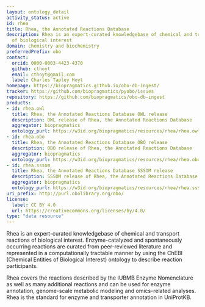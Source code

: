 ```yaml
---
layout: ontology_detail
activity_status: active
id: rhea
title: Rhea, the Annotated Reactions Database
description: Rhea is an expert-curated knowledgebase of chemical and transport reactions
  of biological interest
domain: chemistry and biochemistry
preferredPrefix: obo
contact:
  orcid: 0000-0003-4423-4370
  github: cthoyt
  email: cthoyt@gmail.com
  label: Charles Tapley Hoyt
homepage: https://biopragmatics.github.io/obo-db-ingest/
tracker: https://github.com/biopragmatics/pyobo/issues
repository: https://github.com/biopragmatics/obo-db-ingest
products:
- id: rhea.owl
  title: Rhea, the Annotated Reactions Database OWL release
  description: OWL release of Rhea, the Annotated Reactions Database
  aggregator: biopragmatics
  ontology_purl: https://w3id.org/biopragmatics/resources/rhea/rhea.owl
- id: rhea.obo
  title: Rhea, the Annotated Reactions Database OBO release
  description: OBO release of Rhea, the Annotated Reactions Database
  aggregator: biopragmatics
  ontology_purl: https://w3id.org/biopragmatics/resources/rhea/rhea.obo
- id: rhea.sssom
  title: Rhea, the Annotated Reactions Database SSSOM release
  description: SSSOM release of Rhea, the Annotated Reactions Database
  aggregator: biopragmatics
  ontology_purl: https://w3id.org/biopragmatics/resources/rhea/rhea.sssom
uri_prefix: http://purl.obolibrary.org/obo/
license:
  label: CC BY 4.0
  url: https://creativecommons.org/licenses/by/4.0/
type: "data resource"
---
```


Rhea is an expert-curated knowledgebase of chemical and transport reactions of biological interest. Enzyme-catalyzed and spontaneously occurring reactions are curated from peer-reviewed literature and represented in a computationally tractable manner by using the ChEBI (Chemical Entities of Biological Interest) ontology to describe reaction participants.

Rhea covers the reactions described by the IUBMB Enzyme Nomenclature as well as many additional reactions and can be used for enzyme annotation, genome-scale metabolic modeling and omics-related analyses. Rhea is the standard for enzyme and transporter annotation in UniProtKB.
